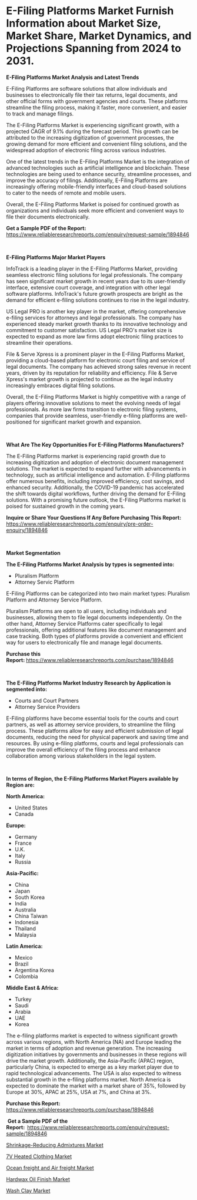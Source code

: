 <p><h1>E-Filing Platforms Market Furnish Information about Market Size, Market Share, Market Dynamics, and Projections Spanning from 2024 to 2031.</h1></p><p><strong>E-Filing Platforms Market Analysis and Latest Trends</strong></p>
<p><p>E-Filing Platforms are software solutions that allow individuals and businesses to electronically file their tax returns, legal documents, and other official forms with government agencies and courts. These platforms streamline the filing process, making it faster, more convenient, and easier to track and manage filings.</p><p>The E-Filing Platforms Market is experiencing significant growth, with a projected CAGR of 9.1% during the forecast period. This growth can be attributed to the increasing digitization of government processes, the growing demand for more efficient and convenient filing solutions, and the widespread adoption of electronic filing across various industries.</p><p>One of the latest trends in the E-Filing Platforms Market is the integration of advanced technologies such as artificial intelligence and blockchain. These technologies are being used to enhance security, streamline processes, and improve the accuracy of filings. Additionally, E-Filing Platforms are increasingly offering mobile-friendly interfaces and cloud-based solutions to cater to the needs of remote and mobile users.</p><p>Overall, the E-Filing Platforms Market is poised for continued growth as organizations and individuals seek more efficient and convenient ways to file their documents electronically.</p></p>
<p><strong>Get a Sample PDF of the Report:&nbsp;</strong> <a href="https://www.reliableresearchreports.com/enquiry/request-sample/1894846">https://www.reliableresearchreports.com/enquiry/request-sample/1894846</a></p>
<p>&nbsp;</p>
<p><strong>E-Filing Platforms Major Market Players</strong></p>
<p><p>InfoTrack is a leading player in the E-Filing Platforms Market, providing seamless electronic filing solutions for legal professionals. The company has seen significant market growth in recent years due to its user-friendly interface, extensive court coverage, and integration with other legal software platforms. InfoTrack's future growth prospects are bright as the demand for efficient e-filing solutions continues to rise in the legal industry.</p><p>US Legal PRO is another key player in the market, offering comprehensive e-filing services for attorneys and legal professionals. The company has experienced steady market growth thanks to its innovative technology and commitment to customer satisfaction. US Legal PRO's market size is expected to expand as more law firms adopt electronic filing practices to streamline their operations.</p><p>File & Serve Xpress is a prominent player in the E-Filing Platforms Market, providing a cloud-based platform for electronic court filing and service of legal documents. The company has achieved strong sales revenue in recent years, driven by its reputation for reliability and efficiency. File & Serve Xpress's market growth is projected to continue as the legal industry increasingly embraces digital filing solutions.</p><p>Overall, the E-Filing Platforms Market is highly competitive with a range of players offering innovative solutions to meet the evolving needs of legal professionals. As more law firms transition to electronic filing systems, companies that provide seamless, user-friendly e-filing platforms are well-positioned for significant market growth and expansion.</p></p>
<p>&nbsp;</p>
<p><strong>What Are The Key Opportunities For E-Filing Platforms Manufacturers?</strong></p>
<p><p>The E-Filing Platforms market is experiencing rapid growth due to increasing digitization and adoption of electronic document management solutions. The market is expected to expand further with advancements in technology, such as artificial intelligence and automation. E-Filing platforms offer numerous benefits, including improved efficiency, cost savings, and enhanced security. Additionally, the COVID-19 pandemic has accelerated the shift towards digital workflows, further driving the demand for E-Filing solutions. With a promising future outlook, the E-Filing Platforms market is poised for sustained growth in the coming years.</p></p>
<p><strong>Inquire or Share Your Questions If Any Before Purchasing This Report:</strong> <a href="https://www.reliableresearchreports.com/enquiry/pre-order-enquiry/1894846">https://www.reliableresearchreports.com/enquiry/pre-order-enquiry/1894846</a></p>
<p>&nbsp;</p>
<p><strong>Market Segmentation</strong></p>
<p><strong>The E-Filing Platforms Market Analysis by types is segmented into:</strong></p>
<p><ul><li>Pluralism Platform</li><li>Attorney Servic Platform</li></ul></p>
<p><p>E-Filing Platforms can be categorized into two main market types: Pluralism Platform and Attorney Service Platform. </p><p>Pluralism Platforms are open to all users, including individuals and businesses, allowing them to file legal documents independently. On the other hand, Attorney Service Platforms cater specifically to legal professionals, offering additional features like document management and case tracking. Both types of platforms provide a convenient and efficient way for users to electronically file and manage legal documents.</p></p>
<p><strong>Purchase this Report:&nbsp;</strong><a href="https://www.reliableresearchreports.com/purchase/1894846">https://www.reliableresearchreports.com/purchase/1894846</a></p>
<p>&nbsp;</p>
<p><strong>The E-Filing Platforms Market Industry Research by Application is segmented into:</strong></p>
<p><ul><li>Courts and Court Partners</li><li>Attorney Service Providers</li></ul></p>
<p><p>E-Filing platforms have become essential tools for the courts and court partners, as well as attorney service providers, to streamline the filing process. These platforms allow for easy and efficient submission of legal documents, reducing the need for physical paperwork and saving time and resources. By using e-filing platforms, courts and legal professionals can improve the overall efficiency of the filing process and enhance collaboration among various stakeholders in the legal system.</p></p>
<p>&nbsp;</p>
<p><strong>In terms of Region, the E-Filing Platforms Market Players available by Region are:</strong></p>
<p>
    <p> <strong> North America: </strong>
        <ul>
            <li>United States</li>
            <li>Canada</li>
        </ul>
        </p> 
    <p> <strong> Europe: </strong>
        <ul>
            <li>Germany</li>
            <li>France</li>
            <li>U.K.</li>
            <li>Italy</li>
            <li>Russia</li>
        </ul>
        </p> 
    <p> <strong> Asia-Pacific: </strong>
        <ul>
            <li>China</li>
            <li>Japan</li>
            <li>South Korea</li>
            <li>India</li>
            <li>Australia</li>
            <li>China Taiwan</li>
            <li>Indonesia</li>
            <li>Thailand</li>
            <li>Malaysia</li>
        </ul>
        </p> 
    <p> <strong> Latin America: </strong>
        <ul>
            <li>Mexico</li>
            <li>Brazil</li>
            <li>Argentina Korea</li>
            <li>Colombia</li>
        </ul>
        </p> 
    <p> <strong> Middle East & Africa: </strong>
        <ul>
            <li>Turkey</li>
            <li>Saudi</li>
            <li>Arabia</li>
            <li>UAE</li>
            <li>Korea</li>
        </ul>
    </p>
    </p>
<p><p>The e-filing platforms market is expected to witness significant growth across various regions, with North America (NA) and Europe leading the market in terms of adoption and revenue generation. The increasing digitization initiatives by governments and businesses in these regions will drive the market growth. Additionally, the Asia-Pacific (APAC) region, particularly China, is expected to emerge as a key market player due to rapid technological advancements. The USA is also expected to witness substantial growth in the e-filing platforms market. North America is expected to dominate the market with a market share of 35%, followed by Europe at 30%, APAC at 25%, USA at 7%, and China at 3%.</p></p>
<p><strong>Purchase this Report: </strong><a href="https://www.reliableresearchreports.com/purchase/1894846">https://www.reliableresearchreports.com/purchase/1894846</a></p>
<p>&nbsp;<strong>Get a Sample PDF of the Report:&nbsp;&nbsp;</strong><a href="https://www.reliableresearchreports.com/enquiry/request-sample/1894846">https://www.reliableresearchreports.com/enquiry/request-sample/1894846</a></p>
<p><strong></strong></p>
<p><p><a href="https://unruly-ladybug-44b.notion.site/Shrinkage-Reducing-Admixtures-Market-Share-Market-New-Trends-Analysis-Report-By-Type-By-Applicati-b9859277de6a4d6fa7261a3401d5c237">Shrinkage-Reducing Admixtures Market</a></p><p><a href="https://gentle-editor-9db.notion.site/7V-Heated-Clothing-Market-Size-Share-Trends-Analysis-Report-By-Application-Regional-Outlook-Com-f2643a0c743b4bb5a8fe1022754a2c58">7V Heated Clothing Market</a></p><p><a href="https://military-diascia-e68.notion.site/Ocean-freight-and-Air-freight-Market-A-Comprehensive-Report-of-its-Market-Share-Growth-Trends-202-cf345e0366034eaeb339a125bdb8edfb">Ocean freight and Air freight Market</a></p><p><a href="https://view.publitas.com/reportprime-1/hardwax-oil-finish-market-furnish-information-about-market-size-market-share-market-dynamics-and-projections-spanning-from-2024-to-2031/">Hardwax Oil Finish Market</a></p><p><a href="https://view.publitas.com/reportprime-1/wash-clay-market-size-growth-outlook-from-2024-to-2031-projecting-at-markets-trends-analysis-by-application-regional-outlook-and-revenue/">Wash Clay Market</a></p></p>